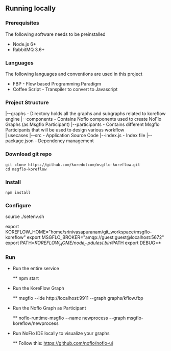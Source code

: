 ## Running locally

### Prerequisites

The following software needs to be preinstalled

* Node.js 6+
* RabbitMQ 3.6+

### Languages

The following languages and conventions are used in this project

* FBP - Flow based Programming Paradigm
* Coffee Script - Transpiler to convert to Javascript

### Project Structure

|--graphs - Directory holds all the graphs and subgraphs related to koreflow engine
|--components - Contains Noflo components used to create NoFlo Graphs (as Msgflo Participant)
|--participants - Contains different Msgflo Participants that will be used to design various workflow    
|                usecases
|--src - Application Source Code
|--index.js - Index file
|--package.json - Dependency management


### Download git repo

    git clone https://github.com/koredotcom/msgflo-koreflow.git
    cd msgflo-koreflow

### Install

    npm install
    
### Configure

source ./setenv.sh

export KOREFLOW_HOME="home/srinivasapuranam/git_workspace/msgflo-koreflow"
export MSGFLO_BROKER="amqp://guest:guest@localhost:5672"
export PATH=$KOREFLOW_HOME/node_modules/.bin:$PATH
export DEBUG=*

### Run

* Run the entire service

    ** npm start

* Run the KoreFlow Graph

    ** msgflo --ide http://localhost:9911 --graph graphs/kflow.fbp

* Run the Noflo Graph as Participant

    ** noflo-runtime-msgflo --name newprocess --graph msgflo-koreflow/newprocess

* Run NoFlo IDE locally to visualize your graphs

    ** Follow this: https://github.com/noflo/noflo-ui

